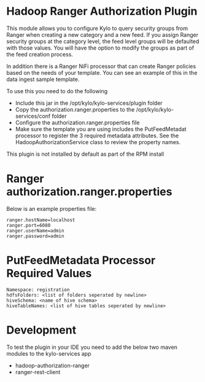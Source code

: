 Hadoop Ranger Authorization Plugin
====
This module allows you to configure Kylo to query security groups from Ranger when creating a new category and a new feed. If you
assign Ranger security groups at the category level, the feed level groups will be defaulted with those values. You will have the option to modify the groups
as part of the feed creation process.

In addition there is a Ranger NiFi processor that can create Ranger policies based on the needs of your template. You can
see an example of this in the data ingest sample template.

To use this you need to do the following
* Include this jar in the /opt/kylo/kylo-services/plugin folder
* Copy the authorization.ranger.properties to the /opt/kylo/kylo-services/conf folder
* Configure the authorization.ranger.properties file
* Make sure the template you are using includes the PutFeedMetadat processor to register the 3 required
metadata attributes. See the HadoopAuthorizationService class to review the property names.

This plugin is not installed by default as part of the RPM install

Ranger authorization.ranger.properties
===
Below is an example properties file:

```
ranger.hostName=localhost
ranger.port=6080
ranger.userName=admin
ranger.password=admin
```

PutFeedMetadata Processor Required Values
===
```
Namespace: registration
hdfsFolders: <list of folders seperated by newline>
hiveSchema: <name of hive schema>
hiveTableNames: <list of hive tables seperated by newline>

```

Development
===
To test the plugin in your IDE you need to add the below two maven modules to the kylo-services app

* hadoop-authorization-ranger
* ranger-rest-client
